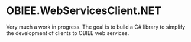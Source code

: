 OBIEE.WebServicesClient.NET
===========================

Very much a work in progress.  The goal is to build a C# library to simplify the development of clients to OBIEE web services.
